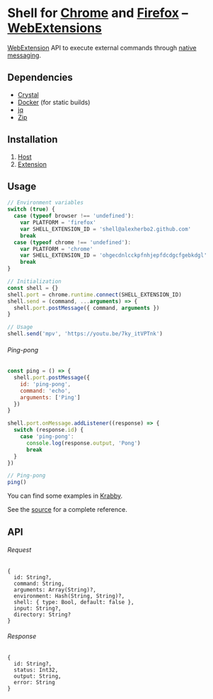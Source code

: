 # Shell for [Chrome] and [Firefox] – [WebExtensions]

[Chrome]: https://google.com/chrome/
[Firefox]: https://mozilla.org/firefox/
[WebExtensions]: https://developer.mozilla.org/en-US/docs/Mozilla/Add-ons/WebExtensions

<img src="https://github.com/FortAwesome/Font-Awesome/raw/master/svgs/solid/terminal.svg" height="16" align="right">

[WebExtension][WebExtensions] API to execute external commands through [native messaging].

[Native messaging]: https://developer.chrome.com/extensions/nativeMessaging

## Dependencies

- [Crystal]
- [Docker] (for static builds)
- [jq]
- [Zip]

[Crystal]: https://crystal-lang.org
[Docker]: https://docker.com
[jq]: https://stedolan.github.io/jq/
[Zip]: http://infozip.sourceforge.net/Zip.html

## Installation

1. [Host](host)
2. [Extension](extension)

## Usage

``` javascript
// Environment variables
switch (true) {
  case (typeof browser !== 'undefined'):
    var PLATFORM = 'firefox'
    var SHELL_EXTENSION_ID = 'shell@alexherbo2.github.com'
    break
  case (typeof chrome !== 'undefined'):
    var PLATFORM = 'chrome'
    var SHELL_EXTENSION_ID = 'ohgecdnlcckpfnhjepfdcdgcfgebkdgl'
    break
}

// Initialization
const shell = {}
shell.port = chrome.runtime.connect(SHELL_EXTENSION_ID)
shell.send = (command, ...arguments) => {
  shell.port.postMessage({ command, arguments })
}

// Usage
shell.send('mpv', 'https://youtu.be/7ky_itVPTnk')
```

###### Ping-pong

``` javascript
const ping = () => {
  shell.port.postMessage({
    id: 'ping-pong',
    command: 'echo',
    arguments: ['Ping']
  })
}

shell.port.onMessage.addListener((response) => {
  switch (response.id) {
    case 'ping-pong':
      console.log(response.output, 'Pong')
      break
  }
})

// Ping-pong
ping()
```

You can find some examples in [Krabby].

[Krabby]: https://krabby.netlify.app

See the [source](host/src) for a complete reference.

## API

###### Request

``` crystal
{
  id: String?,
  command: String,
  arguments: Array(String)?,
  environment: Hash(String, String)?,
  shell: { type: Bool, default: false },
  input: String?,
  directory: String?
}
```

###### Response

``` crystal
{
  id: String?,
  status: Int32,
  output: String,
  error: String
}
```
